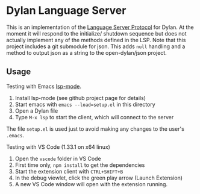 # Dylan Language Server

This is an implementation of the [Language Server
Protocol](https://microsoft.github.io/language-server-protocol/) for
Dylan.  At the moment it will respond to the initialize/ shutdown
sequence but does not actually implement any of the methods defined in
the LSP.  Note that this project includes a git submodule for
json. This adds `null` handling and a method to output json as a
string to the open-dylan/json project.

## Usage

Testing with Emacs [lsp-mode](https://github.com/emacs-lsp/lsp-mode).

1. Install lsp-mode (see github project page for details)
2. Start emacs with `emacs --load=setup.el` in this directory
3. Open a Dylan file
4. Type `M-x lsp` to start the client, which will connect to the server

The file `setup.el` is used just to avoid making any changes to the
user's `.emacs`.

Testing with VS Code (1.33.1 on x64 linux)

1. Open the `vscode` folder in VS Code
1. First time only, `npm install` to get the dependencies
2. Start the extension client with `CTRL+SHIFT+B`
3. In the debug viewlet, click the green play arrow (Launch Extension)
4. A new VS Code window will open with the extension running.




